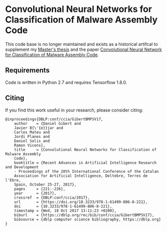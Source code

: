  # Convolutional Neural Networks for Classification of Malware Assembly Code

This code base is no longer maintained and exists as a historical artifcal to supplement my [Master's thesis](https://upcommons.upc.edu/handle/2117/91319) and the paper [Convolutional Neural Network for Classification of Malware Assembly Code](http://ebooks.iospress.nl/publication/47742).


## Requirements

Code is written in Python 2.7 and requires Tensorflow 1.8.0.

## Citing 
If you find this work useful in your research, please consider citing:
```
@inproceedings{DBLP:conf/ccia/GibertBMPSV17,
	author    = {Daniel Gibert and
	Javier B{\'{e}}jar and
	Carles Mateu and
	Jordi Planes and
	Daniel Solis and
	Ramon Vicens},
	title     = {Convolutional Neural Networks for Classification of Malware Assembly
	Code},
	booktitle = {Recent Advances in Artificial Intelligence Research and Development
	- Proceedings of the 20th International Conference of the Catalan
	Association for Artificial Intelligence, Deltebre, Terres de l'Ebre,
	Spain, October 25-27, 2017},
	pages     = {221--226},
	year      = {2017},
	crossref  = {DBLP:conf/ccia/2017},
	url       = {https://doi.org/10.3233/978-1-61499-806-8-221},
	doi       = {10.3233/978-1-61499-806-8-221},
	timestamp = {Wed, 18 Oct 2017 13:11:23 +0200},
	biburl    = {https://dblp.org/rec/bib/conf/ccia/GibertBMPSV17},
	bibsource = {dblp computer science bibliography, https://dblp.org}
}
```